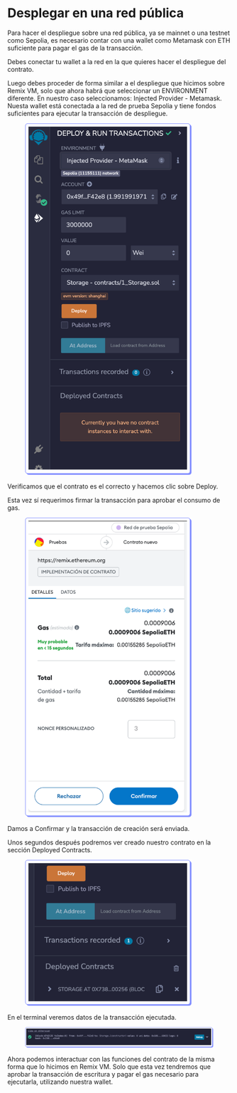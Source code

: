# Desplegar en una red pública

Para hacer el despliegue sobre una red pública, ya se mainnet o una testnet como Sepolia, es necesario contar con una wallet como Metamask con ETH suficiente para pagar el gas de la transacción.

Debes conectar tu wallet a la red en la que quieres hacer el despliegue del contrato.

Luego debes proceder de forma similar a el despliegue que hicimos sobre Remix VM, solo que ahora habrá que seleccionar un ENVIRONMENT diferente. En nuestro caso seleccionamos: Injected Provider - Metamask. Nuesta wallet está conectada a la red de prueba Sepolia y tiene fondos suficientes para ejecutar la transacción de despliegue.

<figure><img src="../../../../.gitbook/assets/mod1_33.png" alt="" width="375"><figcaption></figcaption></figure>

Verificamos que el contrato es el correcto y hacemos clic sobre Deploy.

Esta vez sí requerimos firmar la transacción para aprobar el consumo de gas.

<figure><img src="../../../../.gitbook/assets/mod1_34.png" alt="" width="375"><figcaption></figcaption></figure>

Damos a Confirmar y la transacción de creación será enviada.

Unos segundos después podremos ver creado nuestro contrato en la sección Deployed Contracts.

<figure><img src="../../../../.gitbook/assets/mod1_35.png" alt="" width="375"><figcaption></figcaption></figure>

En el terminal veremos datos de la transacción ejecutada.

<figure><img src="../../../../.gitbook/assets/mod1_36.png" alt=""><figcaption></figcaption></figure>

Ahora podemos interactuar con las funciones del contrato de la misma forma que lo hicimos en Remix VM. Solo que esta vez tendremos que aprobar la transacción de escritura y pagar el gas necesario para ejecutarla, utilizando nuestra wallet.
